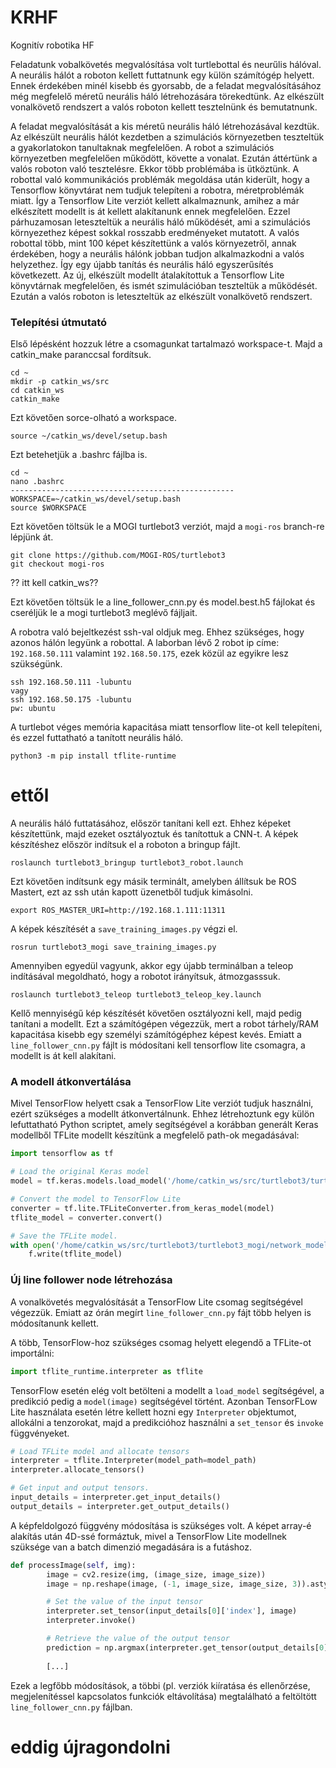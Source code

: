 # KRHF
Kognitív robotika HF

Feladatunk vobalkövetés megvalósítása volt turtlebottal és neurűlis hálóval.
A neurális hálót a roboton kellett futtatnunk egy külön számítógép helyett.
Ennek érdekében minél kisebb és gyorsabb, de a feladat megvalósításához még megfelelő méretű neurális háló létrehozására törekedtünk.
Az elkészült vonalkövető rendszert a valós roboton kellett tesztelnünk és bemutatnunk.

A feladat megvalósítását a kis méretű neurális háló létrehozásával kezdtük. 
Az elkészült neurális hálót kezdetben a szimulációs környezetben teszteltük a gyakorlatokon tanultaknak megfelelően.
A robot a szimulációs környezetben megfelelően működött, követte a vonalat.
Ezután áttértünk a valós roboton való tesztelésre. 
Ekkor több problémába is ütköztünk. A robottal való kommunikációs problémák megoldása után kiderült, hogy a Tensorflow könyvtárat nem tudjuk telepíteni a robotra,
méretproblémák miatt. Így a Tensorflow Lite verziót kellett alkalmaznunk, amihez a már elkészített modellt is át kellett alakítanunk ennek megfelelően.
Ezzel párhuzamosan leteszteltük a neurális háló működését, ami a szimulációs környezethez képest sokkal rosszabb eredményeket mutatott.
A valós robottal több, mint 100 képet készítettünk a valós környezetről, annak érdekében, hogy a neurális hálónk jobban tudjon alkalmazkodni a valós helyzethez.
Így egy újabb tanítás és neurális háló egyszerűsítés következett.
Az új, elkészült modellt átalakítottuk a Tensorflow Lite könyvtárnak megfelelően, és ismét szimulációban teszteltük a működését.
Ezután a valós roboton is leteszteltük az elkészült vonalkövető rendszert.



### Telepítési útmutató
Első lépésként hozzuk létre a csomagunkat tartalmazó workspace-t. Majd a catkin_make paranccsal fordítsuk.
```
cd ~
mkdir -p catkin_ws/src
cd catkin_ws
catkin_make
```
Ezt követően sorce-olható a workspace.
```
source ~/catkin_ws/devel/setup.bash
```
Ezt betehetjük a .bashrc fájlba is.
```
cd ~
nano .bashrc
--------------------------------------------------
WORKSPACE=~/catkin_ws/devel/setup.bash
source $WORKSPACE
```
Ezt követően töltsük le a MOGI turtlebot3 verziót, majd a ```mogi-ros``` branch-re lépjünk át.
```
git clone https://github.com/MOGI-ROS/turtlebot3
git checkout mogi-ros
````
?? itt kell catkin_ws??

Ezt követően töltsük le a line_follower_cnn.py és model.best.h5 fájlokat és cseréljük le a mogi turtlebot3 meglévő fájljait.

A robotra való bejeltkezést ssh-val oldjuk meg. Ehhez szükséges, hogy azonos hálón legyünk a robottal. A laborban lévő 2 robot ip címe: ```192.168.50.111``` valamint ```192.168.50.175```, ezek közül az egyikre lesz szükségünk.
```
ssh 192.168.50.111 -lubuntu
vagy
ssh 192.168.50.175 -lubuntu
pw: ubuntu
```
A turtlebot véges memória kapacitása miatt tensorflow lite-ot kell telepíteni, és ezzel futtatható a tanított neurális háló. 
```
python3 -m pip install tflite-runtime
```


# ettől
A neurális háló futtatásához, először tanítani kell ezt. Ehhez képeket készítettünk, majd ezeket osztályoztuk és tanítottuk a CNN-t.
A képek készítéshez először indítsuk el a roboton a bringup fájlt.
```
roslaunch turtlebot3_bringup turtlebot3_robot.launch
```
Ezt követően indítsunk egy másik terminált, amelyben állítsuk be ROS Mastert, ezt az ssh után kapott üzenetből tudjuk kimásolni.
```
export ROS_MASTER_URI=http://192.168.1.111:11311
```
A képek készítését a ```save_training_images.py``` végzi el.

```
rosrun turtlebot3_mogi save_training_images.py
```
Amennyiben egyedül vagyunk, akkor egy újabb terminálban a teleop indításával megoldható, hogy a robotot irányítsuk, átmozgasssuk.
```
roslaunch turtlebot3_teleop turtlebot3_teleop_key.launch
```

Kellő mennyiségű kép készítését követően osztályozni kell, majd pedig tanítani a modellt. Ezt a számítógépen végezzük, mert a robot tárhely/RAM kapacitása kisebb egy személyi számítógéphez képest kevés. Emiatt a ```line_follower_cnn.py``` fájlt is módosítani kell tensorflow lite csomagra, a modellt is át kell alakítani.

### A modell átkonvertálása
Mivel TensorFlow helyett csak a TensorFlow Lite verziót tudjuk használni, ezért szükséges a modellt átkonvertálnunk. Ehhez létrehoztunk egy külön lefuttatható Python scriptet, amely segítségével a korábban generált Keras modellből TFLite modellt készítünk a megfelelő path-ok megadásával:

```python
import tensorflow as tf

# Load the original Keras model
model = tf.keras.models.load_model('/home/catkin_ws/src/turtlebot3/turtlebot3_mogi/network_model/model.best.h5')

# Convert the model to TensorFlow Lite
converter = tf.lite.TFLiteConverter.from_keras_model(model)
tflite_model = converter.convert()

# Save the TFLite model.
with open('/home/catkin_ws/src/turtlebot3/turtlebot3_mogi/network_model/model.tflite', 'wb') as f:
    f.write(tflite_model)
```

### Új line follower node létrehozása
A vonalkövetés megvalósítását a TensorFlow Lite csomag segítségével végezzük. Emiatt az órán megírt ```line_follower_cnn.py``` fájt több helyen is módosítanunk kellett.

A több, TensorFlow-hoz szükséges csomag helyett elegendő a TFLite-ot importálni:
```python
import tflite_runtime.interpreter as tflite
```

TensorFlow esetén elég volt betölteni a modellt a ```load_model``` segítségével, a predikció pedig a ```model(image)``` segítségével történt. Azonban TensorFLow Lite használata esetén létre kellett hozni egy ```Interpreter``` objektumot, allokálni a tenzorokat, majd a predikcióhoz használni a ```set_tensor``` és ```invoke``` függvényeket.

```python
# Load TFLite model and allocate tensors
interpreter = tflite.Interpreter(model_path=model_path)
interpreter.allocate_tensors()

# Get input and output tensors.
input_details = interpreter.get_input_details()
output_details = interpreter.get_output_details()
```

A képfeldolgozó függvény módosítása is szükséges volt. A képet array-é alakítás után 4D-ssé formáztuk, mivel a TensorFlow Lite modellnek szüksége van a batch dimenzió megadására is a futáshoz.
```python
def processImage(self, img):
        image = cv2.resize(img, (image_size, image_size))
        image = np.reshape(image, (-1, image_size, image_size, 3)).astype("float32") / 255.0

        # Set the value of the input tensor
        interpreter.set_tensor(input_details[0]['index'], image)
        interpreter.invoke()

        # Retrieve the value of the output tensor
        prediction = np.argmax(interpreter.get_tensor(output_details[0]['index']))
        
        [...]
```

Ezek a legfőbb módosítások, a többi (pl. verziók kiíratása és ellenőrzése, megjelenítéssel kapcsolatos funkciók eltávolítása) megtalálható a feltöltött ```line_follower_cnn.py``` fájlban.


# eddig újragondolni








